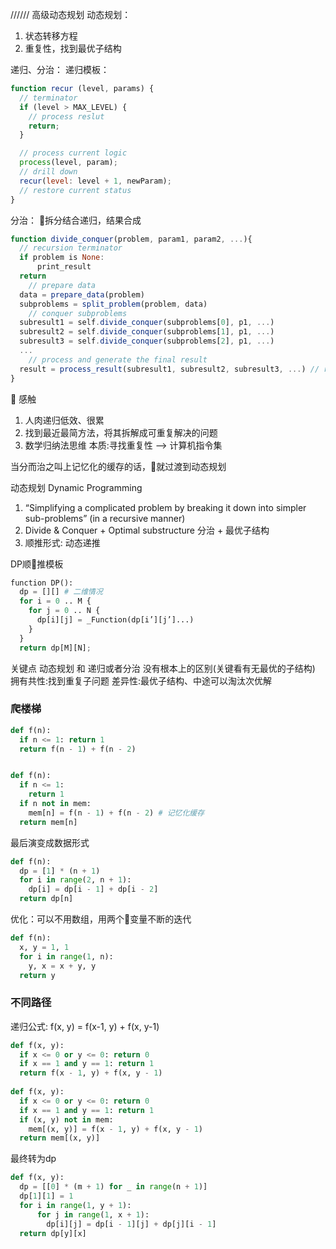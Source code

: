 ////// 高级动态规划
动态规划：
1. 状态转移方程
2. 重复性，找到最优子结构

递归、分治：
递归模板：
```js
function recur (level, params) {
  // terminator 
  if (level > MAX_LEVEL) {
    // process reslut
    return;
  }

  // process current logic
  process(level, param);
  // drill down
  recur(level: level + 1, newParam);
  // restore current status
}
```
分治： 拆分结合递归，结果合成
```js
function divide_conquer(problem, param1, param2, ...){
  // recursion terminator
  if problem is None:
      print_result
  return
    // prepare data
  data = prepare_data(problem)
  subproblems = split_problem(problem, data)
    // conquer subproblems
  subresult1 = self.divide_conquer(subproblems[0], p1, ...)
  subresult2 = self.divide_conquer(subproblems[1], p1, ...)
  subresult3 = self.divide_conquer(subproblems[2], p1, ...)
  ...
    // process and generate the final result
  result = process_result(subresult1, subresult2, subresult3, ...) // revert the current level states
}
```
 感触
1. 人肉递归低效、很累
2. 找到最近最简方法，将其拆解成可重复解决的问题 
3. 数学归纳法思维
本质:寻找重复性 —> 计算机指令集

当分而治之叫上记忆化的缓存的话，就过渡到动态规划

动态规划 Dynamic Programming
1. “Simplifying a complicated problem by breaking it down into simpler sub-problems”
(in a recursive manner)
2. Divide & Conquer + Optimal substructure 分治 + 最优子结构
3. 顺推形式: 动态递推

DP顺推模板
```python
function DP():
  dp = [][] # 二维情况
  for i = 0 .. M {
    for j = 0 .. N {
      dp[i][j] = _Function(dp[i’][j’]...)
    }
  }
  return dp[M][N];
```
关键点
动态规划 和 递归或者分治 没有根本上的区别(关键看有无最优的子结构) 
拥有共性:找到重复子问题
差异性:最优子结构、中途可以淘汰次优解

### 爬楼梯
```python
def f(n):
  if n <= 1: return 1
  return f(n - 1) + f(n - 2)


def f(n):
  if n <= 1: 
    return 1 
  if n not in mem:
    mem[n] = f(n - 1) + f(n - 2) # 记忆化缓存
  return mem[n]
```
最后演变成数据形式
```python
def f(n):
  dp = [1] * (n + 1)
  for i in range(2, n + 1):
    dp[i] = dp[i - 1] + dp[i - 2]
  return dp[n]
```
优化：可以不用数组，用两个变量不断的迭代
```python
def f(n):
  x, y = 1, 1
  for i in range(1, n):
    y, x = x + y, y 
  return y
```
### 

### 不同路径
递归公式:
f(x, y) = f(x-1, y) + f(x, y-1)
```py
def f(x, y):
  if x <= 0 or y <= 0: return 0
  if x == 1 and y == 1: return 1
  return f(x - 1, y) + f(x, y - 1)
  
def f(x, y):
  if x <= 0 or y <= 0: return 0
  if x == 1 and y == 1: return 1
  if (x, y) not in mem:
    mem[(x, y)] = f(x - 1, y) + f(x, y - 1)
  return mem[(x, y)]
```
最终转为dp
```py
def f(x, y):
  dp = [[0] * (m + 1) for _ in range(n + 1)] 
  dp[1][1] = 1
  for i in range(1, y + 1):
      for j in range(1, x + 1):
        dp[i][j] = dp[i - 1][j] + dp[j][i - 1]
  return dp[y][x]
```








